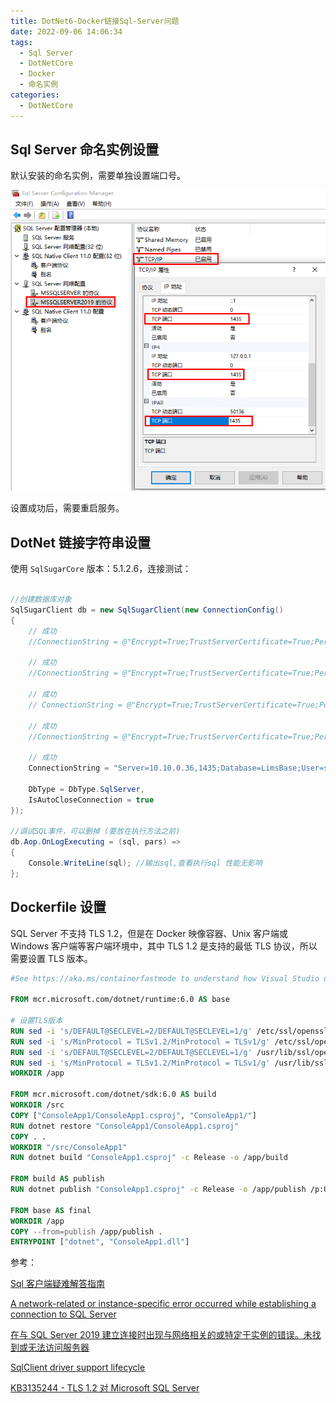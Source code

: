 ```yaml
---
title: DotNet6-Docker链接Sql-Server问题
date: 2022-09-06 14:06:34
tags:
  - Sql Server
  - DotNetCore
  - Docker
  - 命名实例
categories:
  - DotNetCore
---
```


## Sql Server 命名实例设置

默认安装的命名实例，需要单独设置端口号。

![Snipaste_2022-09-06_14-21-41.png](/img1/Snipaste_2022-09-06_14-21-41.png)

设置成功后，需要重启服务。

<!--more-->

## DotNet 链接字符串设置

使用 `SqlSugarCore` 版本：5.1.2.6，连接测试：

```cs

//创建数据库对象
SqlSugarClient db = new SqlSugarClient(new ConnectionConfig()
{
    // 成功
    //ConnectionString = @"Encrypt=True;TrustServerCertificate=True;Persist Security Info=False; User ID=test; Password=1234567; Initial Catalog=ConfigCenter; Server=10.10.0.36;",

    // 成功
    //ConnectionString = @"Encrypt=True;TrustServerCertificate=True;Persist Security Info=False; User ID=sa; Password=1234567; Initial Catalog=ConfigCenter; Server=10.10.0.36;",

    // 成功
    // ConnectionString = @"Encrypt=True;TrustServerCertificate=True;Persist Security Info=False;Initial Catalog=LimsBase;User Id=sa;Password=1234567;Server=10.10.0.36;",

    // 成功
    //ConnectionString = @"Encrypt=True;TrustServerCertificate=True;Persist Security Info=False;Initial Catalog=LimsBase;User Id=sa;Password=123123@$321!;Data Source=10.10.0.36,1435;",

    // 成功
    ConnectionString = "Server=10.10.0.36,1435;Database=LimsBase;User=sa;Password=123123@$321!;MultipleActiveResultSets=True;",

    DbType = DbType.SqlServer,
    IsAutoCloseConnection = true
});

//调试SQL事件，可以删掉 (要放在执行方法之前)
db.Aop.OnLogExecuting = (sql, pars) =>
{
    Console.WriteLine(sql); //输出sql,查看执行sql 性能无影响
};
```

## Dockerfile 设置

SQL Server 不支持 TLS 1.2，但是在 Docker 映像容器、Unix 客户端或 Windows 客户端等客户端环境中，其中 TLS 1.2 是支持的最低 TLS 协议，所以需要设置 TLS 版本。

```Dockerfile
#See https://aka.ms/containerfastmode to understand how Visual Studio uses this Dockerfile to build your images for faster debugging.

FROM mcr.microsoft.com/dotnet/runtime:6.0 AS base

# 设置TLS版本
RUN sed -i 's/DEFAULT@SECLEVEL=2/DEFAULT@SECLEVEL=1/g' /etc/ssl/openssl.cnf
RUN sed -i 's/MinProtocol = TLSv1.2/MinProtocol = TLSv1/g' /etc/ssl/openssl.cnf
RUN sed -i 's/DEFAULT@SECLEVEL=2/DEFAULT@SECLEVEL=1/g' /usr/lib/ssl/openssl.cnf
RUN sed -i 's/MinProtocol = TLSv1.2/MinProtocol = TLSv1/g' /usr/lib/ssl/openssl.cnf
WORKDIR /app

FROM mcr.microsoft.com/dotnet/sdk:6.0 AS build
WORKDIR /src
COPY ["ConsoleApp1/ConsoleApp1.csproj", "ConsoleApp1/"]
RUN dotnet restore "ConsoleApp1/ConsoleApp1.csproj"
COPY . .
WORKDIR "/src/ConsoleApp1"
RUN dotnet build "ConsoleApp1.csproj" -c Release -o /app/build

FROM build AS publish
RUN dotnet publish "ConsoleApp1.csproj" -c Release -o /app/publish /p:UseAppHost=false

FROM base AS final
WORKDIR /app
COPY --from=publish /app/publish .
ENTRYPOINT ["dotnet", "ConsoleApp1.dll"]
```

参考：

[Sql 客户端疑难解答指南](https://docs.microsoft.com/zh-cn/sql/connect/ado-net/sqlclient-troubleshooting-guide?view=sql-server-ver15#possible-reasons-and-solutions)

[A network-related or instance-specific error occurred while establishing a connection to SQL Server](https://docs.microsoft.com/en-us/troubleshoot/sql/connect/network-related-or-instance-specific-error-occurred-while-establishing-connection#default-instance-of-sql-server)

[在与 SQL Server 2019 建立连接时出现与网络相关的或特定于实例的错误。未找到或无法访问服务器](https://blog.csdn.net/qq_43724983/article/details/105777602)

[SqlClient driver support lifecycle](https://docs.microsoft.com/zh-cn/sql/connect/ado-net/sqlclient-driver-support-lifecycle?view=sql-server-ver15)

[KB3135244 - TLS 1.2 对 Microsoft SQL Server](https://support.microsoft.com/zh-cn/topic/kb3135244-tls-1-2-%E5%AF%B9-microsoft-sql-server-e4472ef8-90a9-13c1-e4d8-44aad198cdbe#:~:text=SQL%20Server%202016%E3%80%81SQL%20Server%202017%20%E5%92%8C%20SQL%20Server,%E5%BB%BA%E8%AE%AE%E5%8D%87%E7%BA%A7%E5%88%B0%20TLS%201.2%20%E4%BB%A5%E5%AE%89%E5%85%A8%E9%80%9A%E4%BF%A1%E3%80%82%20%E9%87%8D%E8%A6%81%EF%BC%9A%E6%9C%AA%E9%92%88%E5%AF%B9%20Microsoft%20TDS%20%E5%AE%9E%E7%8E%B0%E6%8A%A5%E5%91%8A%E4%BB%BB%E4%BD%95%E5%B7%B2%E7%9F%A5%E6%BC%8F%E6%B4%9E%E3%80%82)
